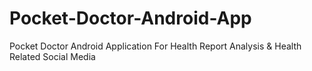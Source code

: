 # Pocket-Doctor-Android-App
Pocket Doctor Android Application For Health Report Analysis &amp; Health Related Social Media
